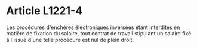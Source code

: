 # Article L1221-4

Les procédures d'enchères électroniques inversées étant interdites en matière de fixation du salaire, tout contrat de travail stipulant un salaire fixé à l'issue d'une telle procédure est nul de plein droit.